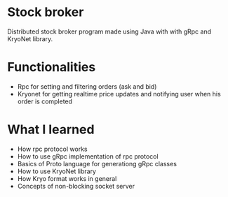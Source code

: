 # Stock broker

Distributed stock broker program made using Java with with gRpc and KryoNet library.

# Functionalities

* Rpc for setting and filtering orders (ask and bid)
* Kryonet for getting realtime price updates and notifying user when his order is completed


# What I learned

* How rpc protocol works
* How to use gRpc implementation of rpc protocol
* Basics of Proto language for generationg gRpc classes
* How to use KryoNet library
* How Kryo format works in general
* Concepts of non-blocking socket server

